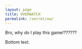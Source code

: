```yaml
---
layout: page
title: OVERWATCH
permalink: /secret/ow/
---
```


Bro, why do I play this game!??????

Bottom text.
